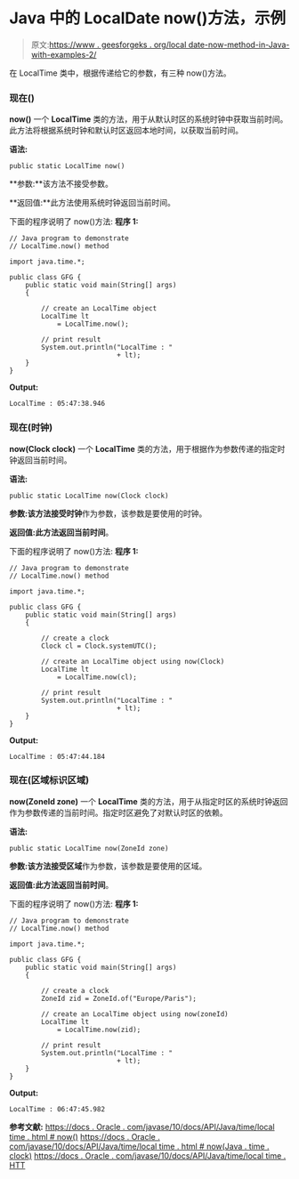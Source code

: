 # Java 中的 LocalDate now()方法，示例

> 原文:[https://www . geesforgeks . org/local date-now-method-in-Java-with-examples-2/](https://www.geeksforgeeks.org/localdate-now-method-in-java-with-examples-2/)

在 LocalTime 类中，根据传递给它的参数，有三种 now()方法。

### 现在()

**now()** 一个 **LocalTime** 类的方法，用于从默认时区的系统时钟中获取当前时间。此方法将根据系统时钟和默认时区返回本地时间，以获取当前时间。

**语法:**

```
public static LocalTime now()

```

**参数:**该方法不接受参数。

**返回值:**此方法使用系统时钟返回当前时间。

下面的程序说明了 now()方法:
**程序 1:**

```
// Java program to demonstrate
// LocalTime.now() method

import java.time.*;

public class GFG {
    public static void main(String[] args)
    {

        // create an LocalTime object
        LocalTime lt
            = LocalTime.now();

        // print result
        System.out.println("LocalTime : "
                           + lt);
    }
}
```

**Output:**

```
LocalTime : 05:47:38.946

```

### 现在(时钟)

**now(Clock clock)** 一个 **LocalTime** 类的方法，用于根据作为参数传递的指定时钟返回当前时间。

**语法:**

```
public static LocalTime now(Clock clock)

```

**参数:**该方法接受**时钟**作为参数，该参数是要使用的时钟。

**返回值:**此方法返回**当前时间**。

下面的程序说明了 now()方法:
**程序 1:**

```
// Java program to demonstrate
// LocalTime.now() method

import java.time.*;

public class GFG {
    public static void main(String[] args)
    {

        // create a clock
        Clock cl = Clock.systemUTC();

        // create an LocalTime object using now(Clock)
        LocalTime lt
            = LocalTime.now(cl);

        // print result
        System.out.println("LocalTime : "
                           + lt);
    }
}
```

**Output:**

```
LocalTime : 05:47:44.184

```

### 现在(区域标识区域)

**now(ZoneId zone)** 一个 **LocalTime** 类的方法，用于从指定时区的系统时钟返回作为参数传递的当前时间。指定时区避免了对默认时区的依赖。

**语法:**

```
public static LocalTime now(ZoneId zone)

```

**参数:**该方法接受**区域**作为参数，该参数是要使用的区域。

**返回值:**此方法返回**当前时间**。

下面的程序说明了 now()方法:
**程序 1:**

```
// Java program to demonstrate
// LocalTime.now() method

import java.time.*;

public class GFG {
    public static void main(String[] args)
    {

        // create a clock
        ZoneId zid = ZoneId.of("Europe/Paris");

        // create an LocalTime object using now(zoneId)
        LocalTime lt
            = LocalTime.now(zid);

        // print result
        System.out.println("LocalTime : "
                           + lt);
    }
}
```

**Output:**

```
LocalTime : 06:47:45.982

```

**参考文献:**
[https://docs . Oracle . com/javase/10/docs/API/Java/time/local time . html # now()](https://docs.oracle.com/javase/10/docs/api/java/time/LocalTime.html#now())
[https://docs . Oracle . com/javase/10/docs/API/Java/time/local time . html # now(Java . time . clock)](https://docs.oracle.com/javase/10/docs/api/java/time/LocalTime.html#now(java.time.Clock))
[https://docs . Oracle . com/javase/10/docs/API/Java/time/local time . HTT](https://docs.oracle.com/javase/10/docs/api/java/time/LocalTime.html#now(java.time.ZoneId))